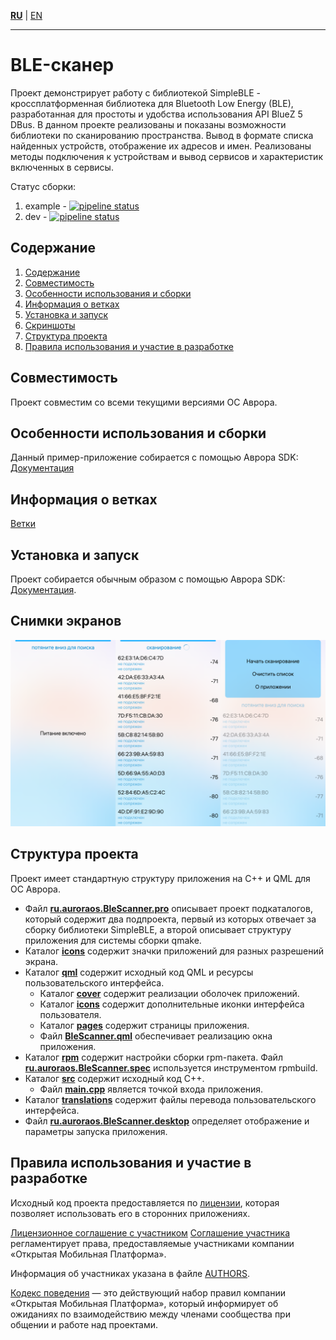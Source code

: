 [**RU**](README.ru.md) | [EN](README.md)

---

# BLE-сканер

Проект демонстрирует работу с библиотекой SimpleBLE - кроссплатформенная библиотека для Bluetooth Low Energy (BLE), разработанная для простоты и удобства использования API BlueZ 5 DBus. В данном проекте реализованы и показаны возможности библиотеки по сканированию пространства. Вывод в формате списка найденных устройств, отображение их адресов и имен. Реализованы методы подключения к устройствам и вывод сервисов и характеристик включенных в сервисы.

Статус сборки:
1. example - [![pipeline status](https://gitlab.com/omprussia/examples/BleScanner/badges/example/pipeline.svg)](https://gitlab.com/omprussia/examples/BleScanner/-/commits/example)
2. dev - [![pipeline status](https://gitlab.com/omprussia/examples/BleScanner/badges/dev/pipeline.svg)](https://gitlab.com/omprussia/examples/BleScanner/-/commits/dev)

<a name="Содержание"></a>
## Содержание

1. [Содержание](#Cодержание)
2. [Совместимость](#Совместимость)
3. [Особенности использования и сборки](#Особенности-использования-и-сборки)
4. [Информация о ветках](#Информация-о-ветках)
5. [Установка и запуск](#Установка-и-запуск)
6. [Скриншоты](#Скриншоты)
7. [Структура проекта](#Структура-проекта)
8. [Правила использования и участие в разработке](#Правила-использования-и-участие-в-разработке)

<a name="Совместимость"></a>
## Совместимость

Проект совместим со всеми текущими версиями ОС Аврора.

<a name="Особенности-использования-и-сборки"></a>
## Особенности использования и сборки

Данный пример-приложение собирается с помощью  Аврора SDK: [Документация](https://developer.auroraos.ru/doc/sdk/app_development/work/create/examples#build)

<a name="Информация-о-ветках"></a>
## Информация о ветках

[Ветки](https://developer.auroraos.ru/doc/software_development/examples#branches)

<a name="Установка-и-запуск"></a>
## Установка и запуск

Проект собирается обычным образом с помощью Аврора SDK: [Документация](https://developer.auroraos.ru/doc/sdk/app_development/work/build).

<a name="Скриншоты"></a>
## Снимки экранов

![screenshots](screenshots/screenshots.png)

<a name="Структура-проекта"></a>
## Структура проекта

Проект имеет стандартную структуру приложения на C++ и QML для ОС Аврора.

* Файл **[ru.auroraos.BleScanner.pro](ru.auroraos.BleScanner.pro)**
  описывает проект подкаталогов, который содержит два подпроекта, первый из которых отвечает за
  сборку библиотеки SimpleBLE, а второй описывает структуру приложения для
  системы сборки qmake.
* Каталог **[icons](app/icons)** содержит значки приложений для разных разрешений экрана.
* Каталог **[qml](app/qml)** содержит исходный код QML и ресурсы пользовательского интерфейса.
  * Каталог **[cover](app/qml/cover)** содержит реализации оболочек приложений.
  * Каталог **[icons](app/qml/icons)** содержит дополнительные иконки интерфейса пользователя.
  * Каталог **[pages](app/qml/pages)** содержит страницы приложения.
  * Файл **[BleScanner.qml](app/qml/BleScanner.qml)** обеспечивает реализацию окна приложения.
* Каталог **[rpm](rpm)** содержит настройки сборки rpm-пакета.
  Файл **[ru.auroraos.BleScanner.spec](rpm/ru.auroraos.BleScanner.spec)** используется инструментом rpmbuild.
* Каталог **[src](app/src)** содержит исходный код C++.
  * Файл **[main.cpp](app/src/main.cpp)** является точкой входа приложения.
* Каталог **[translations](app/translations)** содержит файлы перевода пользовательского интерфейса.
* Файл **[ru.auroraos.BleScanner.desktop](app/ru.auroraos.BleScanner.desktop)**
  определяет отображение и параметры запуска приложения.
  
<a name="Правила-использования-и-участие-в-разработке"></a>
## Правила использования и участие в разработке

Исходный код проекта предоставляется по [лицензии](LICENSE.BSD-3-CLAUSE.md),
которая позволяет использовать его в сторонних приложениях.

[Лицензионное соглашение с участником](https://gitlab.com/omprussia/wiki/-/wikis/CLA.ru)
[Соглашение участника](CONTRIBUTING.md) регламентирует права,
предоставляемые участниками компании «Открытая Мобильная Платформа».

Информация об участниках указана в файле [AUTHORS](AUTHORS.md).

[Кодекс поведения](CODE_OF_CONDUCT.md) — это действующий набор правил
компании «Открытая Мобильная Платформа»,
который информирует об ожиданиях по взаимодействию между членами сообщества при общении и работе над проектами.
